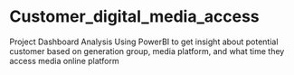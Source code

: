 # Customer_digital_media_access
Project Dashboard Analysis Using PowerBI to get insight about potential customer based on generation group, media platform, and what time they access media online platform

